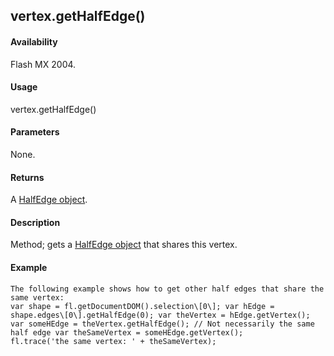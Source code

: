 ## vertex.getHalfEdge()

#### Availability

Flash MX 2004.

#### Usage

vertex.getHalfEdge()

#### Parameters

None.

#### Returns

A [HalfEdge object](#_bookmark644).

#### Description

Method; gets a [HalfEdge object](#_bookmark644) that shares this vertex.

#### Example

```
The following example shows how to get other half edges that share the same vertex:
var shape = fl.getDocumentDOM().selection\[0\]; var hEdge = shape.edges\[0\].getHalfEdge(0); var theVertex = hEdge.getVertex();
var someHEdge = theVertex.getHalfEdge(); // Not necessarily the same half edge var theSameVertex = someHEdge.getVertex();
fl.trace('the same vertex: ' + theSameVertex);

```